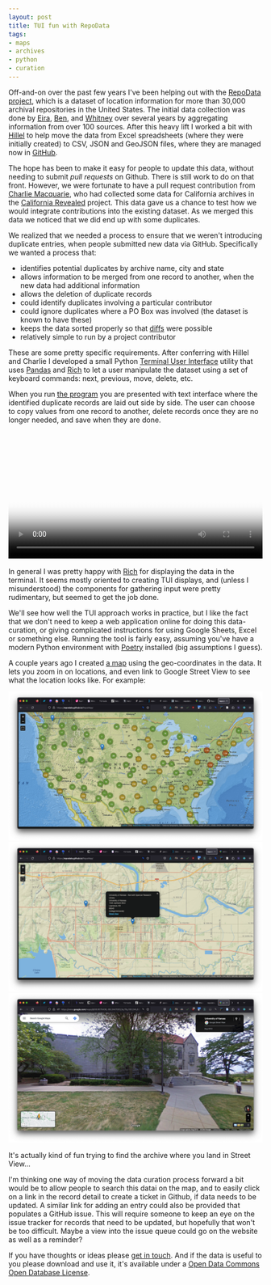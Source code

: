 ```yaml
---
layout: post
title: TUI fun with RepoData
tags:
- maps
- archives
- python
- curation
---
```


Off-and-on over the past few years I've been helping out with the [RepoData project], which is a dataset of location information for more than 30,000 archival repositories in the United States. The initial data collection was done by [Eira], [Ben], and [Whitney] over several years by aggregating information from over 100 sources. After this heavy lift I worked a bit with [Hillel] to help move the data from Excel spreadsheets (where they were initially created) to CSV, JSON and GeoJSON files, where they are managed now in [GitHub].

The hope has been to make it easy for people to update this data, without needing to submit *pull requests* on Github. There is still work to do on that front. However, we were fortunate to have a pull request contribution from [Charlie Macquarie], who had collected some data for California archives in the [California Revealed] project. This data gave us a chance to test how we would integrate contributions into the existing dataset. As we merged this data we noticed that we did end up with some duplicates.

We realized that we needed a process to ensure that we weren't introducing duplicate entries, when people submitted new data via GitHub. Specifically we wanted a process that:

- identifies potential duplicates by archive name, city and state
- allows information to be merged from one record to another, when the new data had additional information
- allows the deletion of duplicate records
- could identify duplicates involving a particular contributor
- could ignore duplicates where a PO Box was involved (the dataset is known to have these)
- keeps the data sorted properly so that [diffs](https://docs.github.com/en/pull-requests/committing-changes-to-your-project/viewing-and-comparing-commits/comparing-commits) were possible
- relatively simple to run by a project contributor

These are some pretty specific requirements. After conferring with Hillel and Charlie I developed a small Python [Terminal User Interface] utility that uses [Pandas] and [Rich] to let a user manipulate the dataset using a set of keyboard commands: next, previous, move, delete, etc.

When you run [the program] you are presented with text interface where the identified duplicate records are laid out side by side. The user can choose to copy values from one record to another, delete records once they are no longer needed, and save when they are done.

<div class="embed-resonsive">
<video controls width="100%" poster="/images/dedupe.png">
<source src="/videos/dedupe.mp4" type="video/mp4">
</video>
</div>

In general I was pretty happy with [Rich] for displaying the data in the terminal. It seems mostly oriented to creating TUI displays, and (unless I misunderstood) the components for gathering input were pretty rudimentary, but seemed to get the job done.

We'll see how well the TUI approach works in practice, but I like the fact that we don't need to keep a web application online for doing this data-curation, or giving complicated instructions for using Google Sheets, Excel or something else. Running the tool is fairly easy, assuming you've have a modern Python environment with [Poetry] installed (big assumptions I guess).

A couple years ago I created [a map] using the geo-coordinates in the data. It lets you zoom in on locations, and even link to Google Street View to see what the location looks like. For example:

<a href="https://repodata.github.io/RepoMap/"><img class="img-fluid" src="/images/repodata-map.png"></a>
<a href="/images/repodata-lawrence.png"><img class="img-fluid" src="/images/repodata-lawrence.png"></a>
<a href="https://www.google.com/maps/@38.9570436,-95.2447053,3a,75y,193.24h,92.52t/data=!3m6!1e1!3m4!1sIpSBrjycBtRZopm0w5Lcjg!2e0!7i13312!8i6656?entry=ttu"><img class="img-fluid" src="/images/repodata-streetview.png"></a>

It's actually kind of fun trying to find the archive where you land in Street View...

I'm thinking one way of moving the data curation process forward a bit would be to allow people to search this datai on the map, and to easily click on a link in the record detail to create a ticket in Github, if data needs to be updated. A similar link for adding an entry could also be provided that populates a GitHub issue. This will require someone to keep an eye on the issue tracker for records that need to be updated, but hopefully that won't be too difficult. Maybe a view into the issue queue could go on the website as well as a reminder?

If you have thoughts or ideas please [get in touch]. And if the data is useful to you please download and use it, it's available under a [Open Data Commons Open Database License].

[Eira]: https://eiratansey.com/about/
[Ben]: https://www2.archivists.org/prof-education/faculty/ben-goldman
[Whitney]: https://repositorydata.wordpress.com/author/kwhitneyray/
[Hillel]: https://hillelarnold.com/
[GitHub]: https://github.com/RepoData/RepoData
[Charlie Macquarie]: https://charliemacquarie.com/
[California Revealed]: https://californiarevealed.org/collections/list/institution
[Terminal User Interface]: https://en.wikipedia.org/wiki/Text-based_user_interface
[Pandas]: https://pandas.pydata.org/
[Rich]: https://rich.readthedocs.io/en/stable/
[get in touch]: https://inkdroid.org/about/
[Open Data Commons Open Database License]: https://opendatacommons.org/licenses/odbl/summary/
[Poetry]: https://python-poetry.org/
[a map]: https://repodata.github.io/RepoMap/
[RepoData project]: https://repositorydata.wordpress.com/about/
[the program]: https://github.com/RepoData/RepoData/blob/main/bin/dedupe.py
